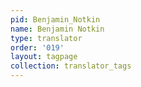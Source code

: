 ```yaml
---
pid: Benjamin_Notkin
name: Benjamin Notkin
type: translator
order: '019'
layout: tagpage
collection: translator_tags
---
```

